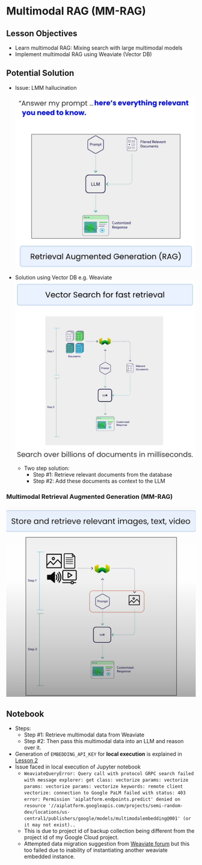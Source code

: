 # Multimodal RAG (MM-RAG)

## Lesson Objectives

- Learn multimodal RAG: Mixing search with large multimodal models
- Implement multimodal RAG using Weaviate (Vector DB)

## Potential Solution

- Issue: LMM hallucination

  ![RAG](../images/4_0.png)

- Solution using Vector DB e.g. Weaviate
  ![alt text](../images/4_1.png)
  - Two step solution:
    - Step #1: Retrieve relevant documents from the database
    - Step #2: Add these documents as context to the LLM

### Multimodal Retrieval Augmented Generation (MM-RAG)

  ![Multimodal Retrieval Augmented Generation](../images/4_2.png)

## Notebook

- Steps:
  - Step #1: Retrieve multimodal data from Weaviate
  - Step #2: Then pass this multimodal data into an LLM and reason over it.
- Generation of `EMBEDDING_API_KEY` for **local execution** is explained in [Lesson 2](./Lesson_2.md#notebook)
- Issue faced in local execution of Jupyter notebook
  - ```WeaviateQueryError: Query call with protocol GRPC search failed with message explorer: get class: vectorize params: vectorize params: vectorize params: vectorize keywords: remote client vectorize: connection to Google PaLM failed with status: 403 error: Permission 'aiplatform.endpoints.predict' denied on resource '//aiplatform.googleapis.com/projects/semi-random-dev/locations/us-central1/publishers/google/models/multimodalembedding@001' (or it may not exist)..```
  - This is due to project id of backup collection being different from the project id of my Google Cloud project.
  - Attempted data migration suggestion from [Weaviate forum](https://forum.weaviate.io/t/failure-in-retrieving-content-from-a-backup-restored-collection-created-on-a-different-machine/4434) but this too failed due to inability of instantiating another weaviate embedded instance.

